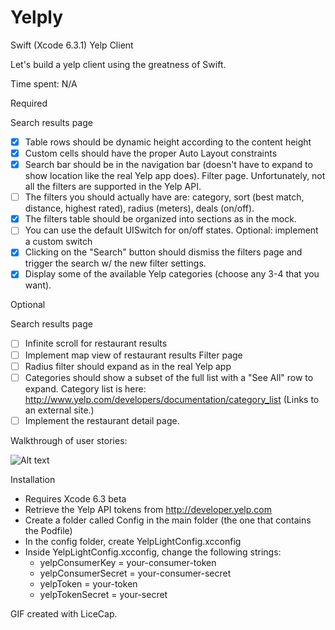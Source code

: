 # Yelply
Swift (Xcode 6.3.1) Yelp Client

Let's build a yelp client using the greatness of Swift.

Time spent: N/A

Required

Search results page
- [x] Table rows should be dynamic height according to the content height
- [x] Custom cells should have the proper Auto Layout constraints
- [x] Search bar should be in the navigation bar (doesn't have to expand to show location like the real Yelp app does).
Filter page. Unfortunately, not all the filters are supported in the Yelp API.
- [ ] The filters you should actually have are: category, sort (best match, distance, highest rated), radius (meters), deals (on/off).
- [X] The filters table should be organized into sections as in the mock.
- [ ] You can use the default UISwitch for on/off states. Optional: implement a custom switch
- [X] Clicking on the "Search" button should dismiss the filters page and trigger the search w/ the new filter settings.
- [X] Display some of the available Yelp categories (choose any 3-4 that you want).

Optional

Search results page
- [ ] Infinite scroll for restaurant results
- [ ] Implement map view of restaurant results
Filter page
- [ ] Radius filter should expand as in the real Yelp app
- [ ] Categories should show a subset of the full list with a "See All" row to expand. Category list is here: http://www.yelp.com/developers/documentation/category_list (Links to an external site.)
- [ ] Implement the restaurant detail page.

Walkthrough of user stories:

![Alt text](/gif/rotten-tomatoes-gif.gif?raw=true "Optional Title")

Installation

- Requires Xcode 6.3 beta
- Retrieve the Yelp API tokens from http://developer.yelp.com
- Create a folder called Config in the main folder (the one that contains the Podfile)
- In the config folder, create YelpLightConfig.xcconfig
- Inside YelpLightConfig.xcconfig, change the following strings:
  - yelpConsumerKey = your-consumer-token
  - yelpConsumerSecret = your-consumer-secret
  - yelpToken = your-token
  - yelpTokenSecret = your-secret

GIF created with LiceCap.
